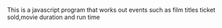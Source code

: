 This is a javascript program that works out events such as film titles ticket sold,movie duration and run time
